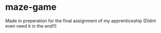 # maze-game

Made in preperation for the final assignment of my apprenticeship (Didnt even need it in the end!!)
